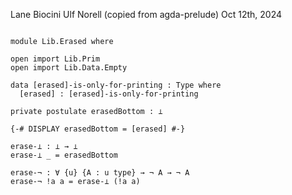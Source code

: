 Lane Biocini
Ulf Norell (copied from agda-prelude)
Oct 12th, 2024

```

module Lib.Erased where

open import Lib.Prim
open import Lib.Data.Empty

data [erased]-is-only-for-printing : Type where
  [erased] : [erased]-is-only-for-printing

private postulate erasedBottom : ⊥

{-# DISPLAY erasedBottom = [erased] #-}

erase-⊥ : ⊥ → ⊥
erase-⊥ _ = erasedBottom

erase-¬ : ∀ {u} {A : u type} → ¬ A → ¬ A
erase-¬ !a a = erase-⊥ (!a a)

